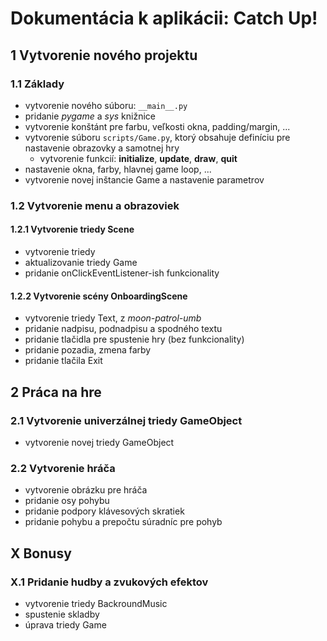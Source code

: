 # Dokumentácia k aplikácii: Catch Up!

## 1 Vytvorenie nového projektu

### 1.1 Základy

- vytvorenie nového súboru: `__main__.py`
- pridanie *pygame* a *sys* knižnice
- vytvorenie konštánt pre farbu, veľkosti okna, padding/margin, ...
- vytvorenie súboru `scripts/Game.py`, ktorý obsahuje definíciu pre nastavenie obrazovky a samotnej hry
  - vytvorenie funkcií: **initialize**, **update**, **draw**, **quit**
- nastavenie okna, farby, hlavnej game loop, ...
- vytvorenie novej inštancie Game a nastavenie parametrov

### 1.2 Vytvorenie menu a obrazoviek

#### 1.2.1 Vytvorenie triedy Scene
- vytvorenie triedy
- aktualizovanie triedy Game
- pridanie onClickEventListener-ish funkcionality

#### 1.2.2 Vytvorenie scény OnboardingScene
- vytvorenie triedy Text, z *moon-patrol-umb*
- pridanie nadpisu, podnadpisu a spodného textu
- pridanie tlačidla pre spustenie hry (bez funkcionality)
- pridanie pozadia, zmena farby
- pridanie tlačila Exit


## 2 Práca na hre

### 2.1 Vytvorenie univerzálnej triedy GameObject
- vytvorenie novej triedy GameObject

### 2.2 Vytvorenie hráča
- vytvorenie obrázku pre hráča
- pridanie osy pohybu
- pridanie podpory klávesových skratiek
- pridanie pohybu a prepočtu súradníc pre pohyb

## X Bonusy

### X.1 Pridanie hudby a zvukových efektov
- vytvorenie triedy BackroundMusic
- spustenie skladby
- úprava triedy Game

